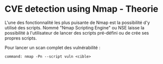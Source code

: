 # CVE detection using Nmap - Theorie

L'une des fonctionnalité les plus puisante de Nmap est la possibilité d'y utilisé des scripts. Nommé "Nmap Scripting Engine" ou NSE laisse la possibilité à l'utilisateur de lancer des scripts pré-défini ou de crée ses propres scripts.

Pour lancer un scan complet des vulnérabilité :

    command: nmap -Pn --script vuln <cible>
